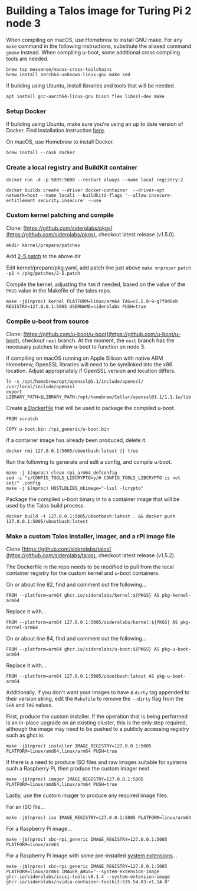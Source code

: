 # Building a Talos image for Turing Pi 2 node 3

When compiling on macOS, use Homebrew to install GNU make. For any `make` command in the following instructions, substitute the aliased command `gmake` instead. When compiling u-boot, some additional cross compiling tools are needed.

```
brew tap messense/macos-cross-toolchains
brew install aarch64-unknown-linux-gnu make sed
```

If building using Ubuntu, install libraries and tools that will be needed.

`apt install gcc-aarch64-linux-gnu bison flex libssl-dev make`

### Setup Docker
If building using Ubuntu, make sure you're using an up to date version of Docker. Find installation instruction [here](https://docs.docker.com/engine/install/ubuntu/#installation-methods).

On macOS, use Homebrew to install Docker.

`brew install --cask docker`

### Create a local registry and BuildKit container

`docker run -d -p 5005:5000 --restart always --name local registry:2`

`docker buildx create --driver docker-container  --driver-opt network=host --name local1 --buildkitd-flags '--allow-insecure-entitlement security.insecure' --use`

### Custom kernel patching and compile
Clone: [https://github.com/siderolabs/pkgs](https://github.com/siderolabs/pkgs), checkout latest release (v1.5.0).

`mkdir kernel/prepare/patches`

Add [2-5.patch](kernel/2-5.patch) to the above dir

Edit kernel/prepare/pkg.yaml, add patch line just above `make mrproper`
`patch -p1 < /pkg/patches/2-5.patch`

Compile the kernel, adjusting the `TAG` if needed, based on the value of the `PKGS` value in the Makefile of the talos repo. 

`make -j$(nproc) kernel PLATFORM=linux/arm64 TAG=v1.5.0-9-g7f9d6eb REGISTRY=127.0.0.1:5005 USERNAME=siderolabs PUSH=true`

### Compile u-boot from source

Clone: [https://github.com/u-boot/u-boot](https://github.com/u-boot/u-boot), checkout `next` branch. At the moment, the `next` branch has the necessary patches to allow u-boot to function on node 3.

If compiling on macOS running on Apple Silicon with native ARM Homebrew, OpenSSL libraries will need to be symlinked into the x86 location. Adjust appropriately if OpenSSL version and location differs.

```
ln -s /opt/homebrew/opt/openssl@1.1/include/openssl/ /usr/local/include/openssl
export LIBRARY_PATH=$LIBRARY_PATH:/opt/homebrew/Cellar/openssl@1.1/1.1.1w/lib
```
Create [a Dockerfile](u-boot/Dockerfile) that will be used to package the compiled u-boot.

```
FROM scratch

COPY u-boot.bin /rpi_generic/u-boot.bin
```

If a container image has already been produced, delete it.

`docker rmi 127.0.0.1:5005/ubootbash:latest || true`

Run the following to generate and edit a config, and compile u-boot.

```
make -j $(nproc) clean rpi_arm64_defconfig
sed -i "s/CONFIG_TOOLS_LIBCRYPTO=y/# CONFIG_TOOLS_LIBCRYPTO is not set/" .config
make -j $(nproc) HOSTLDLIBS_mkimage="-lssl -lcrypto"
```

Package the compiled u-boot binary in to a container image that will be used by the Talos build process.

`docker build -t 127.0.0.1:5005/ubootbash:latest . && docker push 127.0.0.1:5005/ubootbash:latest`

### Make a custom Talos installer, imager, and a rPi image file

Clone [https://github.com/siderolabs/talos](https://github.com/siderolabs/talos), checkout latest release (v1.5.2). 

The Dockerfile in the repo needs to be modified to pull from the local container registry for the custom kernel and u-boot containers.

On or about line 82, find and comment out the following...

`FROM --platform=arm64 ghcr.io/siderolabs/kernel:${PKGS} AS pkg-kernel-arm64`

Replace it with...

`FROM --platform=arm64 127.0.0.1:5005/siderolabs/kernel:${PKGS} AS pkg-kernel-arm64`

On or about line 84, find and comment out the following...

`FROM --platform=arm64 ghcr.io/siderolabs/u-boot:${PKGS} AS pkg-u-boot-arm64`

Replace it with...

`FROM --platform=arm64 127.0.0.1:5005/ubootbash:latest AS pkg-u-boot-arm64`

Additionally, if you don't want your images to have a `dirty` tag appended to their version string, edit the `Makefile` to remove the `--dirty` flag from the `SHA` and `TAG` values.

First, produce the custom installer. If the operation that is being performed is an in-place upgrade on an existing cluster, this is the only step required, although the image may need to be pushed to a publicly accessing registry such as ghcr.io.

`make -j$(nproc) installer IMAGE_REGISTRY=127.0.0.1:5005 PLATFORM=linux/amd64,linux/arm64 PUSH=true`

If there is a need to produce ISO files and raw images suitable for systems such a Raspberry Pi, then produce the custom imager next.

`make -j$(nproc) imager IMAGE_REGISTRY=127.0.0.1:5005 PLATFORM=linux/amd64,linux/arm64 PUSH=true`

Lastly, use the custom imager to produce any required image files.

For an ISO file...

`make -j$(nproc) iso IMAGE_REGISTRY=127.0.0.1:5005 PLATFORM=linux/arm64`

For a Raspberry Pi image...

`make -j$(nproc) sbc-rpi_generic IMAGE_REGISTRY=127.0.0.1:5005 PLATFORM=linux/arm64`

For a Raspberry Pi image with some pre-installed [system extensions](https://github.com/siderolabs/extensions)...

`make -j$(nproc) sbc-rpi_generic IMAGE_REGISTRY=127.0.0.1:5005 PLATFORM=linux/arm64 IMAGER_ARGS="--system-extension-image ghcr.io/siderolabs/iscsi-tools:v0.1.4 --system-extension-image ghcr.io/siderolabs/nvidia-container-toolkit:535.54.03-v1.14.0"`

